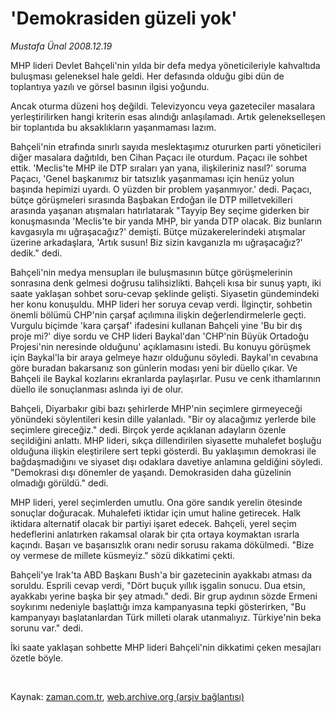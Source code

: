 # 'Demokrasiden güzeli yok'

*Mustafa Ünal 2008.12.19*

<tr><td class="metin" colspan="2" style="padding-top: 20px; padding-left: 5px; padding-right: 10px;">MHP lideri Devlet Bahçeli'nin yılda bir defa medya yöneticileriyle kahvaltıda buluşması geleneksel hale geldi. Her defasında olduğu gibi dün de toplantıya yazılı ve görsel basının ilgisi yoğundu.</td></tr><tr><td class="metin" colspan="2" style="padding-top: 20px; padding-left: 5px; padding-right: 10px;"><p>Ancak oturma düzeni hoş değildi. Televizyoncu veya gazeteciler masalara yerleştirilirken hangi kriterin esas alındığı anlaşılamadı. Artık gelenekselleşen bir toplantıda bu aksaklıkların yaşanmaması lazım. 
<p>Bahçeli'nin etrafında sınırlı sayıda meslektaşımız otururken parti yöneticileri diğer masalara dağıtıldı, ben Cihan Paçacı ile oturdum. Paçacı ile sohbet ettik. 'Meclis'te MHP ile DTP sıraları yan yana, ilişkileriniz nasıl?' soruma Paçacı, 'Genel başkanımız bir tatsızlık yaşanmaması için henüz yolun başında hepimizi uyardı. O yüzden bir problem yaşanmıyor.' dedi. Paçacı, bütçe görüşmeleri sırasında Başbakan Erdoğan ile DTP milletvekilleri arasında yaşanan atışmaları hatırlatarak "Tayyip Bey seçime giderken bir konuşmasında 'Meclis'te bir yanda MHP, bir yanda DTP olacak. Biz bunların kavgasıyla mı uğraşacağız?' demişti. Bütçe müzakerelerindeki atışmalar üzerine arkadaşlara, 'Artık susun! Biz sizin kavganızla mı uğraşacağız?' dedik." dedi. 
<p>Bahçeli'nin medya mensupları ile buluşmasının bütçe görüşmelerinin sonrasına denk gelmesi doğrusu talihsizlikti. Bahçeli kısa bir sunuş yaptı, iki saate yaklaşan sohbet soru-cevap şeklinde gelişti. Siyasetin gündemindeki her konu konuşuldu. MHP lideri her soruya cevap verdi. İlginçtir, sohbetin önemli bölümü CHP'nin çarşaf açılımına ilişkin değerlendirmelerle geçti. Vurgulu biçimde 'kara çarşaf' ifadesini kullanan Bahçeli yine 'Bu bir dış proje mi?' diye sordu ve CHP lideri Baykal'dan 'CHP'nin Büyük Ortadoğu Projesi'nin neresinde olduğunu' açıklamasını istedi. Bu konuyu görüşmek için Baykal'la bir araya gelmeye hazır olduğunu söyledi. Baykal'ın cevabına göre buradan bakarsanız son günlerin modası yeni bir düello çıkar. Ve Bahçeli ile Baykal kozlarını ekranlarda paylaşırlar. Pusu ve cenk ithamlarının düello ile sonuçlanması aslında iyi de olur. 
<p>Bahçeli, Diyarbakır gibi bazı şehirlerde MHP'nin seçimlere girmeyeceği yönündeki söylentileri kesin dille yalanladı. "Bir oy alacağımız yerlerde bile seçimlere gireceğiz." dedi. Birçok yerde açıklanan adayların özenle seçildiğini anlattı. MHP lideri, sıkça dillendirilen siyasette muhalefet boşluğu olduğuna ilişkin eleştirilere sert tepki gösterdi. Bu yaklaşımın demokrasi ile bağdaşmadığını ve siyaset dışı odaklara davetiye anlamına geldiğini söyledi. "Demokrasi dışı dönemler de yaşandı. Demokrasiden daha güzelinin olmadığı görüldü." dedi. 
<p>MHP lideri, yerel seçimlerden umutlu. Ona göre sandık yerelin ötesinde sonuçlar doğuracak. Muhalefeti iktidar için umut haline getirecek. Halk iktidara alternatif olacak bir partiyi işaret edecek. Bahçeli, yerel seçim hedeflerini anlatırken rakamsal olarak bir çıta ortaya koymaktan ısrarla kaçındı. Başarı ve başarısızlık oranı nedir sorusu rakama dökülmedi. "Bize oy vermese de millete küsmeyiz." sözü dikkatimi çekti. 
<p>Bahçeli'ye Irak'ta ABD Başkanı Bush'a bir gazetecinin ayakkabı atması da soruldu. Esprili cevap verdi, "Dört buçuk yıllık işgalin sonucu. Dua etsin, ayakkabı yerine başka bir şey atmadı." dedi. Bir grup aydının sözde Ermeni soykırımı nedeniyle başlattığı imza kampanyasına tepki gösterirken, "Bu kampanyayı başlatanlardan Türk milleti olarak utanmalıyız. Türkiye'nin beka sorunu var." dedi. 
<p>İki saate yaklaşan sohbette MHP lideri Bahçeli'nin dikkatimi çeken mesajları özetle böyle.
<p><br/></p></p></p></p></p></p></p></p></td></tr>

Kaynak: [zaman.com.tr](http://zaman.com.tr/yazar.do?yazino=771702), [web.archive.org (arşiv bağlantısı)](http://web.archive.org/web/20081227110007/http://www.zaman.com.tr:80/yazar.do?yazino=771702)
